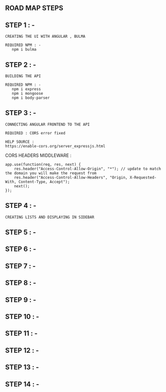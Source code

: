 ##                               ROAD MAP STEPS                    ##

## STEP 1 : -
    CREATING THE UI WITH ANGULAR , BULMA
 
    REQUIRED NPM : -
       npm i bulma

## STEP 2 : -
    BUILDING THE API

    REQUIRED NPM : -
       npm i express 
       npm i mongoose
       npm i body-parser 
## STEP 3 : -
    CONNECTING ANGULAR FRONTEND TO THE API

    REQUIRED : CORS error fixed 

    HELP SOURCE :
    https://enable-cors.org/server_expressjs.html

   CORS HEADERS MIDDLEWARE :

    app.use(function(req, res, next) {
        res.header("Access-Control-Allow-Origin", "*"); // update to match the domain you will make the request from
        res.header("Access-Control-Allow-Headers", "Origin, X-Requested-With, Content-Type, Accept");
        next();
    });

## STEP 4 : -
    CREATING LISTS AND DISPLAYING IN SIDEBAR
## STEP 5 : -

## STEP 6 : -

## STEP 7 : -

## STEP 8 : -

## STEP 9 : -

## STEP 10 : -

## STEP 11 : -

## STEP 12 : -

## STEP 13 : -

## STEP 14 : -


